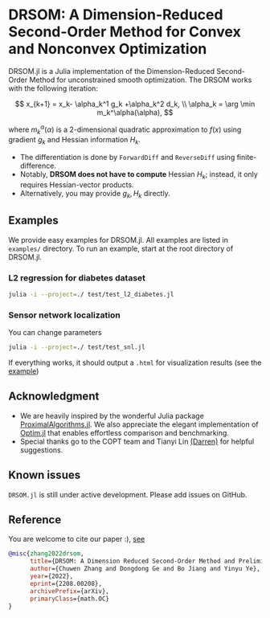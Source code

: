 # DRSOM: A Dimension-Reduced Second-Order Method for Convex and Nonconvex Optimization

DRSOM.jl is a Julia implementation of the Dimension-Reduced Second-Order Method for unconstrained smooth optimization. The DRSOM works with the following iteration:

$$
        x_{k+1}     = x_k- \alpha_k^1 g_k +\alpha_k^2 d_k, \\
        \alpha_k  = \arg \min m_k^\alpha(\alpha), 
$$

where  $m_k^\alpha(\alpha)$ is a 2-dimensional quadratic approximation to $f(x)$ using gradient $g_k$ and Hessian information $H_k$.

- The differentiation is done by `ForwardDiff` and `ReverseDiff` using finite-difference.
- Notably, **DRSOM does not have to compute** Hessian $H_k$; instead, it only requires Hessian-vector products.
-  Alternatively, you may provide $g_k, H_k$ directly. 

## Examples
We provide easy examples for DRSOM.jl. All examples are listed in `examples/` directory. To run an example, start at the root directory of DRSOM.jl.

### L2 regression for diabetes dataset

```bash
julia -i --project=./ test/test_l2_diabetes.jl
```

### Sensor network localization

You can change parameters
```bash
julia -i --project=./ test/test_snl.jl
```


If everything works, it should output a `.html` for visualization results (see the [example](example/snl.default.html))

## Acknowledgment
- We are heavily inspired by the wonderful Julia package [ProximalAlgorithms.jl](https://github.com/JuliaFirstOrder/ProximalAlgorithms.jl).  We also appreciate the elegant implementation of [Optim.jl](https://github.com/JuliaNLSolvers/Optim.jl/) that enables effortless comparison and benchmarking.
- Special thanks go to the COPT team and Tianyi Lin [(Darren)](https://tydlin.github.io/) for helpful suggestions.

## Known issues
`DRSOM.jl` is still under active development. Please add issues on GitHub.
## Reference
You are welcome to cite our paper :), [see](https://arxiv.org/abs/2208.00208)
```bibtex
@misc{zhang2022drsom,
      title={DRSOM: A Dimension Reduced Second-Order Method and Preliminary Analyses}, 
      author={Chuwen Zhang and Dongdong Ge and Bo Jiang and Yinyu Ye},
      year={2022},
      eprint={2208.00208},
      archivePrefix={arXiv},
      primaryClass={math.OC}
}
```